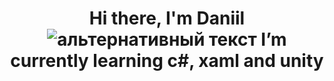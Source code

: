 <h1 align="center">Hi there, I'm Daniil</a> 
<img src="https://celes.club/uploads/posts/2022-10/1667239968_17-celes-club-p-kornilovtsi-art-krasivo-17.jpg" alt="альтернативный текст">
<span font-family: 'Roboto', Arial, sans-serif;>I’m currently learning c#, xaml and unity</span> 
